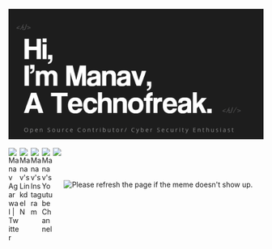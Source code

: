 [<img src="https://raw.githubusercontent.com/manav014/manav014/main/intro.gif" alt="👋 Hi there! I'm (Manav Agarwal|https://github.com/manav014)" title="👋 Hi there! I'm (Manav Agarwal|https://github.com/manav014)"/>](https://github.com/manav014)

<a href="https://twitter.com/manavagarwal14">
  <img align="left" alt="Manav Agarwal | Twitter" width="22px" src="https://cdn.jsdelivr.net/npm/simple-icons@v3/icons/twitter.svg" />
</a>
<a href="https://www.linkedin.com/in/manav-agarwal-982553190/">
  <img align="left" alt="Manav's LinkdeIN" width="22px" src="https://cdn.jsdelivr.net/npm/simple-icons@v3/icons/linkedin.svg" />
</a>
<a href="https://www.instagram.com/manav0l4/">
  <img align="left" alt="Manav's Instagram" width="22px" src="https://cdn.jsdelivr.net/npm/simple-icons@v3/icons/instagram.svg" />
</a>

<a href="https://www.youtube.com/channel/UCkPYliCcg_FccJKrT0QZJgA">
  <img align="left" alt="Manav's Youtube Channel" width="22px" src="https://cdn.jsdelivr.net/npm/simple-icons@v3/icons/youtube.svg" />
</a>

![](https://visitor-badge.glitch.me/badge?page_id=manav014.manav014)

<br />

<p align="center">
<img src='https://user-images.githubusercontent.com/36664705/91656069-7e9ef100-ea6a-11ea-87f7-ee3667b70d3f.png' title="Meme" alt="Please refresh the page if the meme doesn't show up." height="400">
</p>
